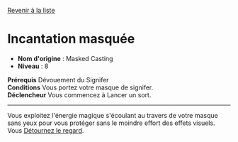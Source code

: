 [Revenir à la liste](list.md)

# Incantation masquée

 * **Nom d'origine** : Masked Casting
 * **Niveau** : 8


<p><span id="ctl00_MainContent_DetailedOutput"><strong>Prérequis</strong> Dévouement du Signifer<br><strong>Conditions</strong> Vous portez votre masque de signifer.<br><strong>Déclencheur</strong> Vous commencez à Lancer un sort.<br></span></p>
<hr>
<p>Vous exploitez l'énergie magique s'écoulant au travers de votre masque sans yeux pour vous protéger sans le moindre effort des effets visuels. Vous <a href="https://2e.aonprd.com/Actions.aspx?ID=92">Détournez le regard</a>.&nbsp;</p>